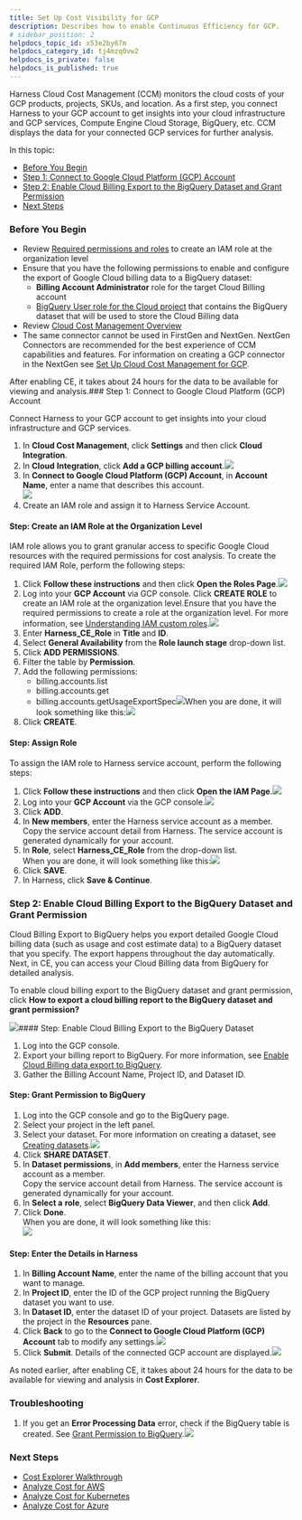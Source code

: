 ```yaml
---
title: Set Up Cost Visibility for GCP
description: Describes how to enable Continuous Efficiency for GCP.
# sidebar_position: 2
helpdocs_topic_id: x53e2by67m
helpdocs_category_id: tj4mzq0vw2
helpdocs_is_private: false
helpdocs_is_published: true
---
```


Harness Cloud Cost Management (CCM) monitors the cloud costs of your GCP products, projects, SKUs, and location. As a first step, you connect Harness to your GCP account to get insights into your cloud infrastructure and GCP services, Compute Engine Cloud Storage, BigQuery, etc. CCM displays the data for your connected GCP services for further analysis.

In this topic:

* [Before You Begin](https://docs.harness.io/article/x53e2by67m-enable-cloud-efficiency-for-google-cloud-platform-gcp#before_you_begin)
* [Step 1: Connect to Google Cloud Platform (GCP) Account](https://docs.harness.io/article/x53e2by67m-enable-cloud-efficiency-for-google-cloud-platform-gcp#step_1_connect_to_google_cloud_platform_gcp_account)
* [Step 2: Enable Cloud Billing Export to the BigQuery Dataset and Grant Permission](https://docs.harness.io/article/x53e2by67m-enable-cloud-efficiency-for-google-cloud-platform-gcp#step_2_enable_cloud_billing_export_to_the_big_query_dataset_and_grant_permission)
* [Next Steps](https://docs.harness.io/article/x53e2by67m-enable-cloud-efficiency-for-google-cloud-platform-gcp#next_steps)

### Before You Begin

* Review [Required permissions and roles](https://cloud.google.com/iam/docs/understanding-custom-roles#required_permissions_and_roles) to create an IAM role at the organization level
* Ensure that you have the following permissions to enable and configure the export of Google Cloud billing data to a BigQuery dataset:
	+ **Billing Account Administrator** role for the target Cloud Billing account
	+ [BigQuery User role for the Cloud project](https://cloud.google.com/bigquery/docs/dataset-access-controls) that contains the BigQuery dataset that will be used to store the Cloud Billing data
* Review [Cloud Cost Management Overview](/article/rr85306lq8-continuous-efficiency-overview)
* The same connector cannot be used in FirstGen and NextGen. NextGen Connectors are recommended for the best experience of CCM capabilities and features. For information on creating a GCP connector in the NextGen see [Set Up Cloud Cost Management for GCP](https://ngdocs.harness.io/article/kxnsritjls-set-up-cost-visibility-for-gcp).

After enabling CE, it takes about 24 hours for the data to be available for viewing and analysis.### Step 1: Connect to Google Cloud Platform (GCP) Account

Connect Harness to your GCP account to get insights into your cloud infrastructure and GCP services.

1. In **Cloud Cost Management**, click **Settings** and then click **Cloud Integration**.
2. In **Cloud** **Integration**, click **Add a GCP billing account**.![](./static/enable-cloud-efficiency-for-google-cloud-platform-gcp-27.png)
3. In **Connect to Google Cloud Platform (GCP) Account**, in **Account Name**, enter a name that describes this account.  
![](./static/enable-cloud-efficiency-for-google-cloud-platform-gcp-28.png)
4. Create an IAM role and assign it to Harness Service Account.

#### Step: Create an IAM Role at the Organization Level

IAM role allows you to grant granular access to specific Google Cloud resources with the required permissions for cost analysis. To create the required IAM Role, perform the following steps:

1. Click **Follow these instructions** and then click **Open the Roles Page**.![](./static/enable-cloud-efficiency-for-google-cloud-platform-gcp-29.png)
2. Log into your **GCP Account** via GCP console. Click **CREATE ROLE** to create an IAM role at the organization level.Ensure that you have the required permissions to create a role at the organization level. For more information, see [Understanding IAM custom roles](https://cloud.google.com/iam/docs/understanding-custom-roles).![](./static/enable-cloud-efficiency-for-google-cloud-platform-gcp-30.png)
3. Enter **Harness\_CE\_Role** in **Title** and **ID**.
4. Select **General Availability** from the **Role launch stage** drop-down list.
5. Click **ADD PERMISSIONS**.
6. Filter the table by **Permission**.
7. Add the following permissions:
	* billing.accounts.list
	* billing.accounts.get
	* billing.accounts.getUsageExportSpec![](./static/enable-cloud-efficiency-for-google-cloud-platform-gcp-31.png)When you are done, it will look something like this:![](./static/enable-cloud-efficiency-for-google-cloud-platform-gcp-32.png)
8. Click **CREATE**.

#### Step: Assign Role

To assign the IAM role to Harness service account, perform the following steps:

1. Click **Follow these instructions** and then click **Open the IAM Page**.![](./static/enable-cloud-efficiency-for-google-cloud-platform-gcp-33.png)
2. Log into your **GCP Account** via the GCP console.![](./static/enable-cloud-efficiency-for-google-cloud-platform-gcp-34.png)
3. Click **ADD**.
4. In **New members**, enter the Harness service account as a member.  
Copy the service account detail from Harness. The service account is generated dynamically for your account.
5. In **Role**, select **Harness\_CE\_Role** from the drop-down list.  
When you are done, it will look something like this:![](./static/enable-cloud-efficiency-for-google-cloud-platform-gcp-35.png)
6. Click **SAVE**.
7. In Harness, click **Save & Continue**.

### Step 2: Enable Cloud Billing Export to the BigQuery Dataset and Grant Permission

Cloud Billing Export to BigQuery helps you export detailed Google Cloud billing data (such as usage and cost estimate data) to a BigQuery dataset that you specify. The export happens throughout the day automatically. Next, in CE, you can access your Cloud Billing data from BigQuery for detailed analysis.

To enable cloud billing export to the BigQuery dataset and grant permission, click **How to export a cloud billing report to the BigQuery dataset and grant permission?**

![](./static/enable-cloud-efficiency-for-google-cloud-platform-gcp-36.png)#### Step: Enable Cloud Billing Export to the BigQuery Dataset

1. Log into the GCP console.
2. Export your billing report to BigQuery. For more information, see [Enable Cloud Billing data export to BigQuery](https://cloud.google.com/billing/docs/how-to/export-data-bigquery-setup#how-to-enable).
3. Gather the Billing Account Name, Project ID, and Dataset ID.

#### Step: Grant Permission to BigQuery

1. Log into the GCP console and go to the BigQuery page.
2. Select your project in the left panel.
3. Select your dataset. For more information on creating a dataset, see [Creating datasets](https://cloud.google.com/bigquery/docs/datasets).![](./static/enable-cloud-efficiency-for-google-cloud-platform-gcp-37.png)
4. Click **SHARE DATASET**.
5. In **Dataset permissions**, in **Add members**, enter the Harness service account as a member.  
Copy the service account detail from Harness. The service account is generated dynamically for your account.
6. In **Select a** **role**, select **BigQuery Data Viewer**, and then click **Add**.
7. Click **Done**.  
When you are done, it will look something like this:  
![](./static/enable-cloud-efficiency-for-google-cloud-platform-gcp-38.png)

#### Step: Enter the Details in Harness

1. In **Billing Account Name**, enter the name of the billing account that you want to manage.
2. In **Project ID**, enter the ID of the GCP project running the BigQuery dataset you want to use.
3. In **Dataset ID**, enter the dataset ID of your project. Datasets are listed by the project in the **Resources** pane.
4. Click **Back** to go to the **Connect to Google Cloud Platform (GCP) Account** tab to modify any settings.![](./static/enable-cloud-efficiency-for-google-cloud-platform-gcp-39.png)
5. Click **Submit**. Details of the connected GCP account are displayed.![](./static/enable-cloud-efficiency-for-google-cloud-platform-gcp-40.png)

As noted earlier, after enabling CE, it takes about 24 hours for the data to be available for viewing and analysis in **Cost Explorer**.

### Troubleshooting

1. If you get an **Error Processing Data** error, check if the BigQuery table is created. See [Grant Permission to BigQuery](/article/x53e2by67m-enable-cloud-efficiency-for-google-cloud-platform-gcp#step_grant_permission_to_big_query).![](./static/enable-cloud-efficiency-for-google-cloud-platform-gcp-41.png)

### Next Steps

* [Cost Explorer Walkthrough](/article/eeekdk75q2-explorer-walkthrough)
* [Analyze Cost for AWS](/article/244q2uv4or-analyze-cost-trends-for-aws)
* [Analyze Cost for Kubernetes](/article/4rq26sszja-analyze-cost-trends-across-clusters)
* [Analyze Cost for Azure](/article/wvag8xht5o-analyze-cost-for-azure)

